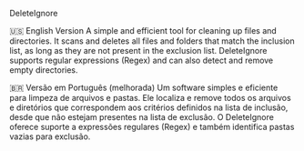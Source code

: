 DeleteIgnore

🇺🇸 English Version
A simple and efficient tool for cleaning up files and directories.
It scans and deletes all files and folders that match the inclusion list, as long as they are not present in the exclusion list.
DeleteIgnore supports regular expressions (Regex) and can also detect and remove empty directories.

🇧🇷 Versão em Português (melhorada)
Um software simples e eficiente para limpeza de arquivos e pastas.
Ele localiza e remove todos os arquivos e diretórios que correspondem aos critérios definidos na lista de inclusão, desde que não estejam presentes na lista de exclusão.
O DeleteIgnore oferece suporte a expressões regulares (Regex) e também identifica pastas vazias para exclusão.
